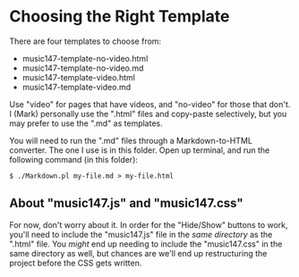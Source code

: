 # Choosing the Right Template

There are four templates to choose from:

- music147-template-no-video.html
- music147-template-no-video.md
- music147-template-video.html
- music147-template-video.md

Use "video" for pages that have videos, and "no-video" for those that don't.  I
(Mark) personally use the ".html" files and copy-paste selectively, but you may
prefer to use the ".md" as templates.

You will need to run the ".md" files through a Markdown-to-HTML converter.  The
one I use is in this folder.  Open up terminal, and run the following command
(in this folder):

    $ ./Markdown.pl my-file.md > my-file.html


## About "music147.js" and "music147.css"

For now, don't worry about it.  In order for the "Hide/Show" buttons to work,
you'll need to include the "music147.js" file in the *same directory* as the
".html" file.  You *might* end up needing to include the "music147.css" in the
same directory as well, but chances are we'll end up restructuring the project
before the CSS gets written.
